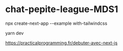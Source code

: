 # chat-pepite-league-MDS1

npx create-next-app --example with-tailwindcss

yarn dev

https://practicalprogramming.fr/debuter-avec-next-js
